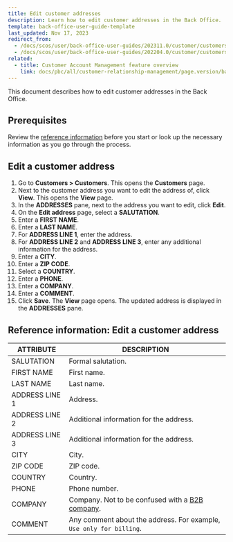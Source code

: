 ```yaml
---
title: Edit customer addresses
description: Learn how to edit customer addresses in the Back Office.
template: back-office-user-guide-template
last_updated: Nov 17, 2023
redirect_from:
  - /docs/scos/user/back-office-user-guides/202311.0/customer/customers/edit-customer-addresses.html
  - /docs/scos/user/back-office-user-guides/202204.0/customer/customers/edit-customer-addresses.html
related:
  - title: Customer Account Management feature overview
    link: docs/pbc/all/customer-relationship-management/page.version/base-shop/customer-account-management-feature-overview/customer-account-management-feature-overview.html
---
```


This document describes how to edit customer addresses in the Back Office.

## Prerequisites

Review the [reference information](#reference-information-edit-a-customer-address) before you start or look up the necessary information as you go through the process.

## Edit a customer address

1. Go to **Customers&nbsp;<span aria-label="and then">></span> Customers**.
    This opens the **Customers** page.
2. Next to the customer address you want to edit the address of, click **View**.
    This opens the **View** page.
3. In the **ADDRESSES** pane, next to the address you want to edit, click **Edit**.
4. On the **Edit address** page, select a **SALUTATION**.
5. Enter a **FIRST NAME**.
6. Enter a **LAST NAME**.
7. For **ADDRESS LINE 1**, enter the address.
8. For **ADDRESS LINE 2** and **ADDRESS LINE 3**, enter any additional information for the address.
9. Enter a **CITY**.
10. Enter a **ZIP CODE**.
11. Select a **COUNTRY**.
12. Enter a **PHONE**.
13. Enter a **COMPANY**.
14. Enter a **COMMENT**.
15. Click **Save**.
    The **View** page opens. The updated address is displayed in the **ADDRESSES** pane.

## Reference information: Edit a customer address

| ATTRIBUTE| DESCRIPTION |
|---|---|
|SALUTATION| Formal salutation. |
| FIRST NAME | First name. |
|LAST NAME | Last name. |
|ADDRESS LINE 1 | Address. |
|ADDRESS LINE 2 | Additional information for the address. |
|ADDRESS LINE 3 | Additional information for the address.  |
|CITY | City. |
|ZIP CODE | ZIP code. |
|COUNTRY | Country. |
|PHONE| Phone number. |
|COMPANY| Company. Not to be confused with a [B2B company](/docs/pbc/all/customer-relationship-management/{{page.version}}/base-shop/company-account-feature-overview/company-accounts-overview.html). |
|COMMENT| Any comment about the address. For example, `Use only for billing`. |
